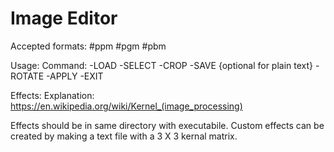 # Image Editor

Accepted formats:
#ppm
#pgm
#pbm

Usage:
Command:
-LOAD <file name>
-SELECT <ALL or coordinates>
-CROP <replace image with selected one>
-SAVE <file name> <ascii>{optional for plain text}
-ROTATE <right angle> 
-APPLY <effect>
-EXIT

Effects:
Explanation:
https://en.wikipedia.org/wiki/Kernel_(image_processing)

Effects should be in same directory with executabile.
Custom effects can be created by making a text file
with a 3 X 3 kernal matrix.